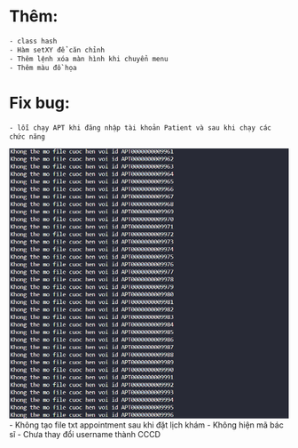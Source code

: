 # Thêm:
    - class hash
    - Hàm setXY để căn chỉnh
    - Thêm lệnh xóa màn hình khi chuyển menu
    - Thêm màu đồ họa
# Fix bug: 
    - lỗi chạy APT khi đăng nhập tài khoản Patient và sau khi chạy các chức năng
![alt text](image.png) 
    - Không tạo file txt appointment sau khi đặt lịch khám
    - Không hiện mã bác sĩ
    - Chưa thay đổi username thành CCCD



